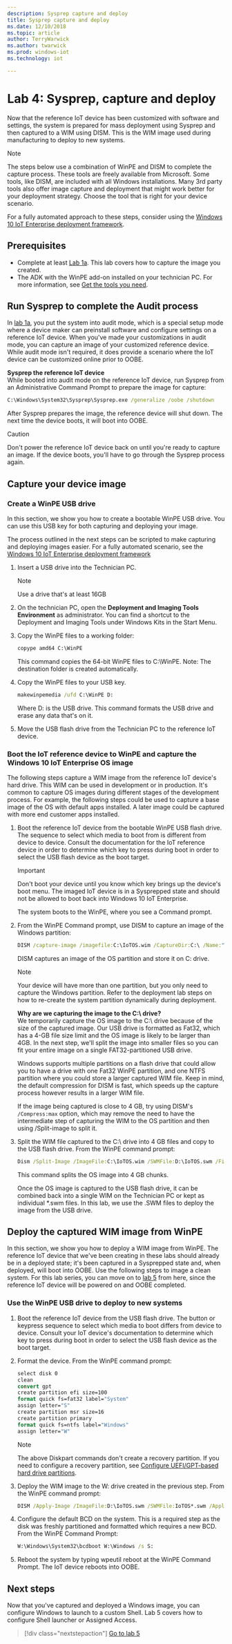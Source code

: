 ```yaml
---
description: Sysprep capture and deploy
title: Sysprep capture and deploy
ms.date: 12/10/2018
ms.topic: article
author: TerryWarwick
ms.author: twarwick
ms.prod: windows-iot
ms.technology: iot

---
```


# Lab 4: Sysprep, capture and deploy

Now that the reference IoT device has been customized with software and settings, the system is prepared for mass deployment using Sysprep and then captured to a WIM using DISM. This is the WIM image used during manufacturing to deploy to new systems.

> [!NOTE]
>The steps below use a combination of WinPE and DISM to complete the capture process. These tools are freely available from Microsoft. Some tools, like DISM, are included with all Windows installations. Many 3rd party tools also offer image capture and deployment that might work better for your deployment strategy. Choose the tool that is right for your device scenario.

For a fully automated approach to these steps, consider using the [Windows 10 IoT Enterprise deployment framework](https://github.com/ms-iot/windows-iotent-deploy).

## Prerequisites

- Complete at least [Lab 1a](iot-ent-create-a-basic-image.md). This lab covers how to capture the image you created.
- The ADK with the WinPE add-on installed on your technician PC. For more information, see [Get the tools you need](iot-ent-get-the-tools-you-need.md).

## Run Sysprep to complete the Audit process

In [lab 1a](iot-ent-create-a-basic-image.md), you put the system into audit mode, which is a special setup mode where a device maker can preinstall software and configure settings on a reference IoT device. When you've made your customizations in audit mode, you can capture an image of your customized reference device. While audit mode isn't required, it does provide a scenario where the IoT device can be customized online prior to OOBE.

**Sysprep the reference IoT device**</br>While booted into audit mode on the reference IoT device, run Sysprep from an Administrative Command Prompt to prepare the image for capture:

```cmd
C:\Windows\System32\Sysprep\Sysprep.exe /generalize /oobe /shutdown
```

After Sysprep prepares the image, the reference device will shut down. The next time the device boots, it will boot into OOBE.

> [!CAUTION]
> Don't power the reference IoT device back on until you're ready to capture an image. If the device boots, you'll have to go through the Sysprep process again.
  
## Capture your device image

### Create a WinPE USB drive

In this section, we show you how to create a bootable WinPE USB drive. You can use this USB key for both capturing and deploying your image.

The process outlined in the next steps can be scripted to make capturing and deploying images easier. For a fully automated scenario, see the [Windows 10 IoT Enterprise deployment framework](https://github.com/ms-iot/windows-iotent-deploy)

1. Insert a USB drive into the Technician PC.

   > [!NOTE]
   >Use a drive that's at least 16GB

1. On the technician PC, open the **Deployment and Imaging Tools Environment** as administrator. You can find a shortcut to the Deployment and Imaging Tools under Windows Kits in the Start Menu.

1. Copy the WinPE files to a working folder:

    ```cmd
    copype amd64 C:\WinPE 
    ```

    This command copies the 64-bit WinPE files to C:\WinPE. Note: The destination folder is created automatically.

1. Copy the WinPE files to your USB key.

    ```cmd
    makewinpemedia /ufd C:\WinPE D:
    ```

    Where D: is the USB drive. This command formats the USB drive and erase any data that's on it.

1. Move the USB flash drive from the Technician PC to the reference IoT device.

### Boot the IoT reference device to WinPE and capture the Windows 10 IoT Enterprise OS image

The following steps capture a WIM image from the reference IoT device's hard drive. This WIM can be used in development or in production. It's common to capture OS images during different stages of the development process. For example, the following steps could be used to capture a base image of the OS with default apps installed. A later image could be captured with more end customer apps installed.

1. Boot the reference IoT device from the bootable WinPE USB flash drive. The sequence to select which media to boot from is different from device to device. Consult the documentation for the IoT reference device in order to determine which key to press during boot in order to select the USB flash device as the boot target.

    > [!IMPORTANT]
    > Don't boot your device until you know which key brings up the device's boot menu. The imaged IoT device is in a Sysprepped state and should not be allowed to boot back into Windows 10 IoT Enterprise.

    The system boots to the WinPE, where you see a Command prompt.

1. From the WinPE Command prompt, use DISM to capture an image of the Windows partition:

    ```cmd
    DISM /capture-image /imagefile:C:\IoTOS.wim /CaptureDir:C:\ /Name:"Windows 10 IoT Enterprise"
    ```

    DISM captures an image of the OS partition and store it on C: drive.

    > [!NOTE]
    > Your device will have more than one partition, but you only need to capture the Windows partition. Refer to the deployment lab steps on how to re-create the system partition dynamically during deployment.

    **Why are we capturing the image to the C:\ drive?**</br>We temporarily capture the OS image to the C:\ drive because of the size of the captured image. Our USB drive is formatted as Fat32, which has a 4-GB file size limit and the OS image is likely to be larger than 4GB. In the next step, we'll split the image into smaller files so you can fit your entire image on a single FAT32-partitioned USB drive.

    Windows supports multiple partitions on a flash drive that could allow you to have a drive with one Fat32 WinPE partition, and one NTFS partition where you could store a larger captured WIM file. Keep in mind, the default compression for DISM is fast, which speeds up the capture process however results in a larger WIM file.

    If the image being captured is close to 4 GB, try using DISM's `/Compress:max` option, which may remove the need to have the intermediate step of capturing the WIM to the OS partition and then using /Split-image to split it.

1. Split the WIM file captured to the C:\ drive into 4 GB files and copy to the USB flash drive. From the WinPE command prompt:

   ```cmd
   Dism /Split-Image /ImageFile:C:\IoTOS.wim /SWMFile:D:\IoTOS.swm /FileSize:4000 
   ```

   This command splits the OS image into 4 GB chunks.

   Once the OS image is captured to the USB flash drive, it can be combined back into a single WIM on the Technician PC or kept as individual *.swm files. In this lab, we use the .SWM files to deploy the image from the USB drive.

## Deploy the captured WIM image from WinPE

In this section, we show you how to deploy a WIM image from WinPE. The reference IoT device that we've been creating in these labs should already be in a deployed state; it's been captured in a Sysprepped state and, when deployed, will boot into OOBE. Use the following steps to image a clean system. For this lab series, you can move on to [lab 5](iot-ent-shell-launcher-app-launcher.md) from here, since the reference IoT device will be powered on and OOBE completed.

### Use the WinPE USB drive to deploy to new systems

1. Boot the reference IoT device from the USB flash drive. The button or keypress sequence to select which media to boot differs from device to device. Consult your IoT device's documentation to determine which key to press during boot in order to select the USB flash device as the boot target.

1. Format the device. From the WinPE command prompt:

    ```cmd
    select disk 0 
    clean 
    convert gpt 
    create partition efi size=100 
    format quick fs=fat32 label="System" 
    assign letter="S" 
    create partition msr size=16 
    create partition primary 
    format quick fs=ntfs label="Windows" 
    assign letter="W" 
    ```

    > [!NOTE]
    > The above Diskpart commands don't create a recovery partition. If you need to configure a recovery partition, see [Configure UEFI/GPT-based hard drive partitions](/windows-hardware/manufacture/desktop/configure-uefigpt-based-hard-drive-partitions).

1. Deploy the WIM image to the W: drive created in the previous step. From the WinPE command prompt:

    ```cmd
    DISM /Apply-Image /ImageFile:D:\IoTOS.swm /SWMFile:IoTOS*.swm /ApplyDir:W:\ /Index:1 and press Enter
    ```

1. Configure the default BCD on the system. This is a required step as the disk was freshly partitioned and formatted which requires a new BCD. From the WinPE Command Prompt:

    ```cmd
    W:\Windows\System32\bcdboot W:\Windows /s S:
    ```

1. Reboot the system by typing wpeutil reboot at the WinPE Command Prompt. The IoT device reboots into OOBE.

## Next steps

Now that you've captured and deployed a Windows image, you can configure Windows to launch to a custom Shell. Lab 5 covers how to configure Shell launcher or Assigned Access.

>[!div class="nextstepaction"]
>[Go to lab 5](iot-ent-shell-launcher-app-launcher.md)
